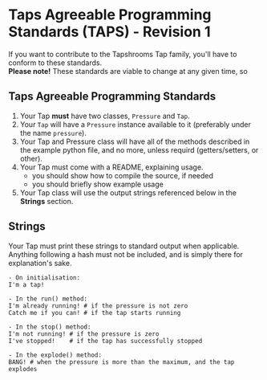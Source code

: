 Taps Agreeable Programming Standards (TAPS) - Revision 1
====

If you want to contribute to the Tapshrooms Tap family, you'll have to conform to these standards.  
__Please note!__ These standards are viable to change at any given time, so 

Taps Agreeable Programming Standards
---
1. Your Tap __must__ have two classes, `Pressure` and `Tap`.
2. Your `Tap` will have a `Pressure` instance available to it (preferably under the name `pressure`).
3. Your Tap and Pressure class will have all of the methods described in the example python file, and no more, unless requird (getters/setters, or other).
4. Your Tap must come with a README, explaining usage.
	+ you should show how to compile the source, if needed
	+ you should briefly show example usage
5. Your Tap class will use the output strings referenced below in the __Strings__ section.

Strings
---
Your Tap must print these strings to standard output when applicable.
Anything following a hash must not be included, and is simply there for explanation's sake.
```
- On initialisation:
I'm a tap!

- In the run() method:
I'm already running! # if the pressure is not zero
Catch me if you can! # if the tap starts running

- In the stop() method:
I'm not running! # if the pressure is zero
I've stopped!    # if the tap has successfully stopped

- In the explode() method:
BANG! # when the pressure is more than the maximum, and the tap explodes
```